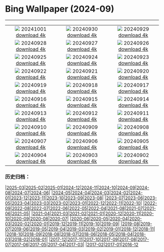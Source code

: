 # Bing Wallpaper (2024-09)
**************
| | | |
| :----: | :----: | :----: |
| ![](https://www.bing.com/th?id=OHR.WalrusNorway_EN-US4658961878_1920x1080.jpg) 20241001 [download 4k](https://www.bing.com/th?id=OHR.WalrusNorway_EN-US4658961878_UHD.jpg) | ![](https://www.bing.com/th?id=OHR.ConnecticutBridge_EN-US4557226937_1920x1080.jpg) 20240930 [download 4k](https://www.bing.com/th?id=OHR.ConnecticutBridge_EN-US4557226937_UHD.jpg) | ![](https://www.bing.com/th?id=OHR.CoyoteGulch_EN-US1769933001_1920x1080.jpg) 20240929 [download 4k](https://www.bing.com/th?id=OHR.CoyoteGulch_EN-US1769933001_UHD.jpg) |
| ![](https://www.bing.com/th?id=OHR.VeniceAerial_EN-US4386837118_1920x1080.jpg) 20240928 [download 4k](https://www.bing.com/th?id=OHR.VeniceAerial_EN-US4386837118_UHD.jpg) | ![](https://www.bing.com/th?id=OHR.LittleToucanet_EN-US4236893251_1920x1080.jpg) 20240927 [download 4k](https://www.bing.com/th?id=OHR.LittleToucanet_EN-US4236893251_UHD.jpg) | ![](https://www.bing.com/th?id=OHR.GiantSequoias_EN-US4034909984_1920x1080.jpg) 20240926 [download 4k](https://www.bing.com/th?id=OHR.GiantSequoias_EN-US4034909984_UHD.jpg) |
| ![](https://www.bing.com/th?id=OHR.SkaftafellWaterfall_EN-US3934499773_1920x1080.jpg) 20240925 [download 4k](https://www.bing.com/th?id=OHR.SkaftafellWaterfall_EN-US3934499773_UHD.jpg) | ![](https://www.bing.com/th?id=OHR.IcebergOtter_EN-US3869054406_1920x1080.jpg) 20240924 [download 4k](https://www.bing.com/th?id=OHR.IcebergOtter_EN-US3869054406_UHD.jpg) | ![](https://www.bing.com/th?id=OHR.AutumnCumbria_EN-US3797009731_1920x1080.jpg) 20240923 [download 4k](https://www.bing.com/th?id=OHR.AutumnCumbria_EN-US3797009731_UHD.jpg) |
| ![](https://www.bing.com/th?id=OHR.MunichBeerfest_EN-US3708656793_1920x1080.jpg) 20240922 [download 4k](https://www.bing.com/th?id=OHR.MunichBeerfest_EN-US3708656793_UHD.jpg) | ![](https://www.bing.com/th?id=OHR.OcracokeLight_EN-US3638306974_1920x1080.jpg) 20240921 [download 4k](https://www.bing.com/th?id=OHR.OcracokeLight_EN-US3638306974_UHD.jpg) | ![](https://www.bing.com/th?id=OHR.PiratePlayground_EN-US3254868743_1920x1080.jpg) 20240920 [download 4k](https://www.bing.com/th?id=OHR.PiratePlayground_EN-US3254868743_UHD.jpg) |
| ![](https://www.bing.com/th?id=OHR.GujoHachiman_EN-US5502837623_1920x1080.jpg) 20240919 [download 4k](https://www.bing.com/th?id=OHR.GujoHachiman_EN-US5502837623_UHD.jpg) | ![](https://www.bing.com/th?id=OHR.MidAutumnSingapore_EN-US5283310908_1920x1080.jpg) 20240918 [download 4k](https://www.bing.com/th?id=OHR.MidAutumnSingapore_EN-US5283310908_UHD.jpg) | ![](https://www.bing.com/th?id=OHR.SunriseWallabies_EN-US5210230008_1920x1080.jpg) 20240917 [download 4k](https://www.bing.com/th?id=OHR.SunriseWallabies_EN-US5210230008_UHD.jpg) |
| ![](https://www.bing.com/th?id=OHR.BalboaPark_EN-US5050015037_1920x1080.jpg) 20240916 [download 4k](https://www.bing.com/th?id=OHR.BalboaPark_EN-US5050015037_UHD.jpg) | ![](https://www.bing.com/th?id=OHR.RapaNuiSunrise_EN-US4872610843_1920x1080.jpg) 20240915 [download 4k](https://www.bing.com/th?id=OHR.RapaNuiSunrise_EN-US4872610843_UHD.jpg) | ![](https://www.bing.com/th?id=OHR.PointReyes_EN-US4731803211_1920x1080.jpg) 20240914 [download 4k](https://www.bing.com/th?id=OHR.PointReyes_EN-US4731803211_UHD.jpg) |
| ![](https://www.bing.com/th?id=OHR.DolphinReunion_EN-US4598756391_1920x1080.jpg) 20240913 [download 4k](https://www.bing.com/th?id=OHR.DolphinReunion_EN-US4598756391_UHD.jpg) | ![](https://www.bing.com/th?id=OHR.ManhattanMemorial_EN-US4528393468_1920x1080.jpg) 20240912 [download 4k](https://www.bing.com/th?id=OHR.ManhattanMemorial_EN-US4528393468_UHD.jpg) | ![](https://www.bing.com/th?id=OHR.BridgeLisbon_EN-US4458392664_1920x1080.jpg) 20240911 [download 4k](https://www.bing.com/th?id=OHR.BridgeLisbon_EN-US4458392664_UHD.jpg) |
| ![](https://www.bing.com/th?id=OHR.IguazuRainbow_EN-US4361499337_1920x1080.jpg) 20240910 [download 4k](https://www.bing.com/th?id=OHR.IguazuRainbow_EN-US4361499337_UHD.jpg) | ![](https://www.bing.com/th?id=OHR.StockholmLibrary_EN-US4140921886_1920x1080.jpg) 20240909 [download 4k](https://www.bing.com/th?id=OHR.StockholmLibrary_EN-US4140921886_UHD.jpg) | ![](https://www.bing.com/th?id=OHR.SantaCruzHummer_EN-US4047958707_1920x1080.jpg) 20240908 [download 4k](https://www.bing.com/th?id=OHR.SantaCruzHummer_EN-US4047958707_UHD.jpg) |
| ![](https://www.bing.com/th?id=OHR.GlenariffPark_EN-US3914128007_1920x1080.jpg) 20240907 [download 4k](https://www.bing.com/th?id=OHR.GlenariffPark_EN-US3914128007_UHD.jpg) | ![](https://www.bing.com/th?id=OHR.TIFF2024_EN-US9586964456_1920x1080.jpg) 20240906 [download 4k](https://www.bing.com/th?id=OHR.TIFF2024_EN-US9586964456_UHD.jpg) | ![](https://www.bing.com/th?id=OHR.DuskyOwls_EN-US9845705930_1920x1080.jpg) 20240905 [download 4k](https://www.bing.com/th?id=OHR.DuskyOwls_EN-US9845705930_UHD.jpg) |
| ![](https://www.bing.com/th?id=OHR.AlpineLakes_EN-US9676616320_1920x1080.jpg) 20240904 [download 4k](https://www.bing.com/th?id=OHR.AlpineLakes_EN-US9676616320_UHD.jpg) | ![](https://www.bing.com/th?id=OHR.KansasMural_EN-US9504361321_1920x1080.jpg) 20240903 [download 4k](https://www.bing.com/th?id=OHR.KansasMural_EN-US9504361321_UHD.jpg) | ![](https://www.bing.com/th?id=OHR.ThamesLondon_EN-US9385705885_1920x1080.jpg) 20240902 [download 4k](https://www.bing.com/th?id=OHR.ThamesLondon_EN-US9385705885_UHD.jpg) |

### 历史归档：

|[2025-03](bing/2025-03/2025-03.md)|[2025-02](bing/2025-02/2025-02.md)|[2025-01](bing/2025-01/2025-01.md)|[2024-12](bing/2024-12/2024-12.md)|[2024-11](bing/2024-11/2024-11.md)|[2024-10](bing/2024-10/2024-10.md)|[2024-09](bing/2024-09/2024-09.md)|[2024-08](bing/2024-08/2024-08.md)|[2024-07](bing/2024-07/2024-07.md)|[2024-06](bing/2024-06/2024-06.md)|
|[2024-05](bing/2024-05/2024-05.md)|[2024-04](bing/2024-04/2024-04.md)|[2024-03](bing/2024-03/2024-03.md)|[2024-02](bing/2024-02/2024-02.md)|[2024-01](bing/2024-01/2024-01.md)|[2023-12](bing/2023-12/2023-12.md)|[2023-11](bing/2023-11/2023-11.md)|[2023-10](bing/2023-10/2023-10.md)|[2023-09](bing/2023-09/2023-09.md)|[2023-08](bing/2023-08/2023-08.md)|
|[2023-07](bing/2023-07/2023-07.md)|[2023-06](bing/2023-06/2023-06.md)|[2023-05](bing/2023-05/2023-05.md)|[2023-04](bing/2023-04/2023-04.md)|[2023-03](bing/2023-03/2023-03.md)|[2023-02](bing/2023-02/2023-02.md)|[2023-01](bing/2023-01/2023-01.md)|[2022-12](bing/2022-12/2022-12.md)|[2022-11](bing/2022-11/2022-11.md)|[2022-10](bing/2022-10/2022-10.md)|
|[2022-09](bing/2022-09/2022-09.md)|[2022-08](bing/2022-08/2022-08.md)|[2022-07](bing/2022-07/2022-07.md)|[2022-06](bing/2022-06/2022-06.md)|[2022-05](bing/2022-05/2022-05.md)|[2022-04](bing/2022-04/2022-04.md)|[2021-08](bing/2021-08/2021-08.md)|[2021-07](bing/2021-07/2021-07.md)|[2021-06](bing/2021-06/2021-06.md)|[2021-05](bing/2021-05/2021-05.md)|
|[2021-04](bing/2021-04/2021-04.md)|[2021-03](bing/2021-03/2021-03.md)|[2021-02](bing/2021-02/2021-02.md)|[2021-01](bing/2021-01/2021-01.md)|[2020-12](bing/2020-12/2020-12.md)|[2020-11](bing/2020-11/2020-11.md)|[2020-10](bing/2020-10/2020-10.md)|[2020-09](bing/2020-09/2020-09.md)|[2020-08](bing/2020-08/2020-08.md)|[2020-07](bing/2020-07/2020-07.md)|
|[2020-06](bing/2020-06/2020-06.md)|[2020-05](bing/2020-05/2020-05.md)|[2020-04](bing/2020-04/2020-04.md)|[2020-03](bing/2020-03/2020-03.md)|[2020-02](bing/2020-02/2020-02.md)|[2020-01](bing/2020-01/2020-01.md)|[2019-12](bing/2019-12/2019-12.md)|[2019-11](bing/2019-11/2019-11.md)|[2019-10](bing/2019-10/2019-10.md)|[2019-09](bing/2019-09/2019-09.md)|
|[2019-08](bing/2019-08/2019-08.md)|[2019-07](bing/2019-07/2019-07.md)|[2019-06](bing/2019-06/2019-06.md)|[2019-05](bing/2019-05/2019-05.md)|[2019-04](bing/2019-04/2019-04.md)|[2019-03](bing/2019-03/2019-03.md)|[2019-02](bing/2019-02/2019-02.md)|[2019-01](bing/2019-01/2019-01.md)|[2018-12](bing/2018-12/2018-12.md)|[2018-11](bing/2018-11/2018-11.md)|
|[2018-10](bing/2018-10/2018-10.md)|[2018-09](bing/2018-09/2018-09.md)|[2018-08](bing/2018-08/2018-08.md)|[2018-07](bing/2018-07/2018-07.md)|[2018-06](bing/2018-06/2018-06.md)|[2018-05](bing/2018-05/2018-05.md)|[2018-04](bing/2018-04/2018-04.md)|[2018-03](bing/2018-03/2018-03.md)|[2018-02](bing/2018-02/2018-02.md)|[2018-01](bing/2018-01/2018-01.md)|
|[2017-12](bing/2017-12/2017-12.md)|[2017-11](bing/2017-11/2017-11.md)|[2017-10](bing/2017-10/2017-10.md)|[2017-09](bing/2017-09/2017-09.md)|[2017-08](bing/2017-08/2017-08.md)|[2017-07](bing/2017-07/2017-07.md)|[2017-06](bing/2017-06/2017-06.md)|[2017-05](bing/2017-05/2017-05.md)|[2017-04](bing/2017-04/2017-04.md)|[2017-03](bing/2017-03/2017-03.md)|
|[2017-02](bing/2017-02/2017-02.md)|[2017-01](bing/2017-01/2017-01.md)|[2016-12](bing/2016-12/2016-12.md)